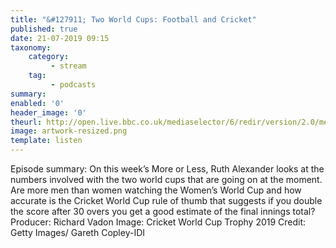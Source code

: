 ```yaml
---
title: "&#127911; Two World Cups: Football and Cricket"
published: true
date: 21-07-2019 09:15
taxonomy:
    category:
         - stream
    tag:
         - podcasts
summary:
enabled: '0'
header_image: '0'
theurl: http://open.live.bbc.co.uk/mediaselector/6/redir/version/2.0/mediaset/audio-nondrm-download/proto/http/vpid/p07g446r.mp3
image: artwork-resized.png
template: listen
---
```

 
Episode summary: On this week’s More or Less, Ruth Alexander looks at the numbers involved with the two world cups that are going on at the moment. Are more men than women watching the Women’s World Cup and how accurate is the Cricket World Cup rule of thumb that suggests if you double the score after 30 overs you get a good estimate of the final innings total? Producer: Richard Vadon Image: Cricket World Cup Trophy 2019 Credit: Getty Images/ Gareth Copley-IDI
